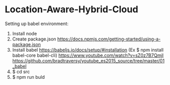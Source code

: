 # Location-Aware-Hybrid-Cloud

Setting up babel environment:
  1. Install node
  2. Create package.json https://docs.npmjs.com/getting-started/using-a-package.json
  3. Install babel https://babeljs.io/docs/setup/#installation  (Ex $ npm install babel-core babel-cli)
https://www.youtube.com/watch?v=sZ0z7B7QmjI
https://github.com/bradtraversy/youtube_es2015_source/tree/master/01_babel
  4. $ cd src
  5. $ npm run buld
  
